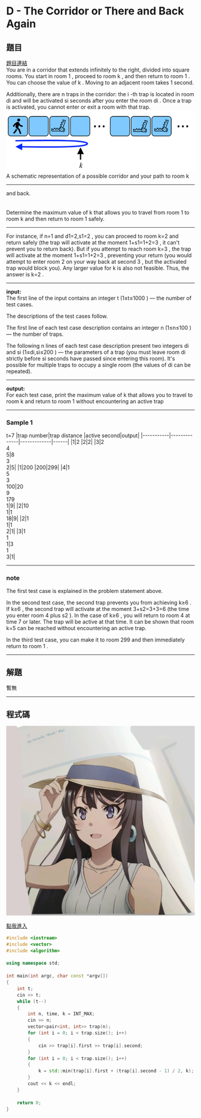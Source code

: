 # D - The Corridor or There and Back Again
## 題目
[題目連結](https://vjudge.net/contest/587230#problem/C)  
You are in a corridor that extends infinitely to the right, divided into square rooms. You start in room 1
, proceed to room k
, and then return to room 1
. You can choose the value of k
. Moving to an adjacent room takes 1
 second.

Additionally, there are n
 traps in the corridor: the i
-th trap is located in room di
 and will be activated si
 seconds after you enter the room di
. Once a trap is activated, you cannot enter or exit a room with that trap.  
![](https://github.com/archie0732/CPEB1012/blob/main/picture1/2023-10-14%20200844.png)  
A schematic representation of a possible corridor and your path to room k
***
 and back.<br>   
 <br>
 Determine the maximum value of k
 that allows you to travel from room 1
 to room k
 and then return to room 1
 safely.
***
For instance, if n=1
 and d1=2,s1=2
, you can proceed to room k=2
 and return safely (the trap will activate at the moment 1+s1=1+2=3
, it can't prevent you to return back). But if you attempt to reach room k=3
, the trap will activate at the moment 1+s1=1+2=3
, preventing your return (you would attempt to enter room 2
 on your way back at second 3
, but the activated trap would block you). Any larger value for k
 is also not feasible. Thus, the answer is k=2
.  
***
**input:**  
The first line of the input contains an integer t
 (1≤t≤1000
) — the number of test cases.

The descriptions of the test cases follow.

The first line of each test case description contains an integer n
 (1≤n≤100
) — the number of traps.

The following n
 lines of each test case description present two integers di
 and si
 (1≤di,si≤200
) — the parameters of a trap (you must leave room di
 strictly before si
 seconds have passed since entering this room). It's possible for multiple traps to occupy a single room (the values of di
 can be repeated).  
 ***
 **output:**  
 For each test case, print the maximum value of k
 that allows you to travel to room k
 and return to room 1
 without encountering an active trap  
 ***
 ### Sample 1
 t=7
 |trap number|trap distance |active second|output|
 |-----------|--------------|-------------|------|
 |1|2 |2|2|
 |3|2<br>4<br>5|8<br>3<br>2|5|
 |1|200 |200|299|
 |4|1<br>5<br>3<br>100|20<br>9<br>179<br>1|9|
 |2|10<br>1|1<br>18|9|
 |2|1<br>1|1<br>2|1|
 |3|1<br>1<br>1|3<br>1<br>3|1|  
 ***
 ### note
 The first test case is explained in the problem statement above.

In the second test case, the second trap prevents you from achieving k≥6
. If k≥6
, the second trap will activate at the moment 3+s2=3+3=6
 (the time you enter room 4
 plus s2
). In the case of k≥6
, you will return to room 4
 at time 7
 or later. The trap will be active at that time. It can be shown that room k=5
 can be reached without encountering an active trap.

In the third test case, you can make it to room 299
 and then immediately return to room 1
.  
***
## 解題
暫無
***
## 程式碼
![](https://github.com/archie0732/CPEB1012/blob/main/picture1/5467cb0da93ac9858a7a43ef7780130194d96b3b.jpg1256w_1260h_!web-article-pic.jpg)  

[點我進入](https://github.com/archie0732/CPEB1012/blob/main/D/D_The_Corridor_or_There_and_Back_Again.cpp)

```cpp
#include <iostream>
#include <vector>
#include <algorithm>

using namespace std;

int main(int argc, char const *argv[])
{
    int t;
    cin >> t;
    while (t--)
    {
        int n, time, k = INT_MAX;
        cin >> n;
        vector<pair<int, int>> trap(n);
        for (int i = 0; i < trap.size(); i++)
        {
            cin >> trap[i].first >> trap[i].second;
        }
        for (int i = 0; i < trap.size(); i++)
        {
            k = std::min(trap[i].first + (trap[i].second - 1) / 2, k);
        }
        cout << k << endl;
    }

    return 0;
}
```
